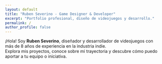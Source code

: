 ```yaml
---
layout: default
title: "Ruben Severino - Game Designer & Developer"
excerpt: "Portfolio profesional, diseño de videojuegos y desarrollo."
permalink: /
author_profile: false
---
```


¡Hola! Soy **Ruben Severino**, diseñador y desarrollador de videojuegos con más de 8 años de experiencia en la industria indie.  
Explora mis proyectos, conoce sobre mi trayectoria y descubre cómo puedo aportar a tu equipo o iniciativa.



